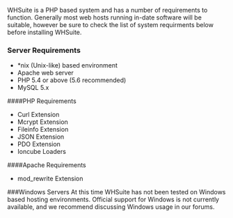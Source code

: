 WHSuite is a PHP based system and has a number of requirements to function. Generally most web hosts running in-date software will be suitable, however be sure to check the list of system requirments below before installing WHSuite.

### Server Requirements
* *nix (Unix-like) based environment
* Apache web server
* PHP 5.4 or above (5.6 recommended)
* MySQL 5.x

####PHP Requirements
* Curl Extension
* Mcrypt Extension
* Fileinfo Extension
* JSON Extension
* PDO Extension
* Ioncube Loaders

####Apache Requirements
* mod_rewrite Extension


###Windows Servers
At this time WHSuite has not been tested on Windows based hosting environments. Official support for Windows is not currently available, and we recommend discussing Windows usage in our forums.